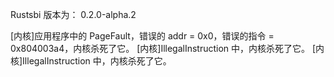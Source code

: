 Rustsbi 版本为： 0.2.0-alpha.2

[内核]应用程序中的 PageFault，错误的 addr = 0x0，错误的指令 = 0x804003a4，内核杀死了它。 [内核]IllegalInstruction 中，内核杀死了它。 [内核]IllegalInstruction 中，内核杀死了它。